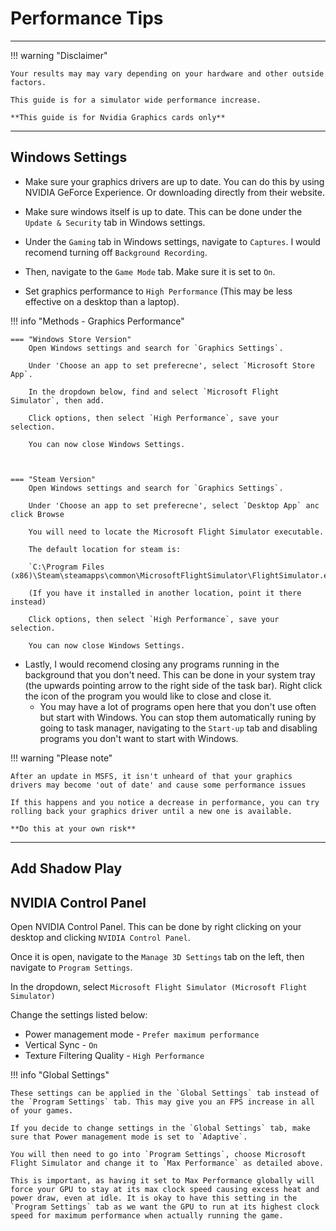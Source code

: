 # Performance Tips
---

!!! warning "Disclaimer"

    Your results may may vary depending on your hardware and other outside factors.

    This guide is for a simulator wide performance increase.

    **This guide is for Nvidia Graphics cards only**
---

## Windows Settings

- Make sure your graphics drivers are up to date. You can do this by using NVIDIA GeForce Experience. Or downloading directly from their website.

- Make sure windows itself is up to date. This can be done under the `Update & Security` tab in Windows settings.

- Under the `Gaming` tab in Windows settings, navigate to `Captures`. I would recomend turning off `Background Recording`.

- Then, navigate to the `Game Mode` tab. Make sure it is set to `On`.

- Set graphics performance to `High Performance` (This may be less effective on a desktop than a laptop).

!!! info "Methods - Graphics Performance"

    === "Windows Store Version"
        Open Windows settings and search for `Graphics Settings`.

        Under 'Choose an app to set preferecne', select `Microsoft Store App`. 

        In the dropdown below, find and select `Microsoft Flight Simulator`, then add.

        Click options, then select `High Performance`, save your selection.

        You can now close Windows Settings.
        


    === "Steam Version"
        Open Windows settings and search for `Graphics Settings`.

        Under 'Choose an app to set preferecne', select `Desktop App` anc click Browse

        You will need to locate the Microsoft Flight Simulator executable.

        The default location for steam is:

        `C:\Program Files (x86)\Steam\steamapps\common\MicrosoftFlightSimulator\FlightSimulator.exe`.

        (If you have it installed in another location, point it there instead)

        Click options, then select `High Performance`, save your selection.

        You can now close Windows Settings.

- Lastly, I would recomend closing any programs running in the background that you don't need. This can be done in your system tray (the upwards pointing arrow to the right side of the task bar). Right click the icon of the program you would like to close and close it. 
    - You may have a lot of programs open here that you don't use often but start with Windows. You can stop them automatically runing by going to task manager, navigating to the `Start-up` tab and disabling programs you don't want to start with Windows.


!!! warning "Please note"

    After an update in MSFS, it isn't unheard of that your graphics drivers may become 'out of date' and cause some performance issues

    If this happens and you notice a decrease in performance, you can try rolling back your graphics driver until a new one is available.

    **Do this at your own risk**
---

## Add Shadow Play

## NVIDIA Control Panel

Open NVIDIA Control Panel. This can be done by right clicking on your desktop and clicking `NVIDIA Control Panel`.

Once it is open, navigate to the `Manage 3D Settings` tab on the left, then navigate to `Program Settings`.

In the dropdown, select `Microsoft Flight Simulator (Microsoft Flight Simulator)`

Change the settings listed below:

- Power management mode - `Prefer maximum performance`
- Vertical Sync - `On`
- Texture Filtering Quality - `High Performance`

!!! info "Global Settings"

    These settings can be applied in the `Global Settings` tab instead of the `Program Settings` tab. This may give you an FPS increase in all of your games.

    If you decide to change settings in the `Global Settings` tab, make sure that Power management mode is set to `Adaptive`.

    You will then need to go into `Program Settings`, choose Microsoft Flight Simulator and change it to `Max Performance` as detailed above.

    This is important, as having it set to Max Performance globally will force your GPU to stay at its max clock speed causing excess heat and power draw, even at idle. It is okay to have this setting in the `Program Settings` tab as we want the GPU to run at its highest clock speed for maximum performance when actually running the game.
